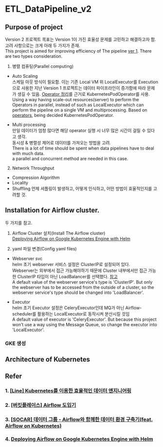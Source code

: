 # ETL_DataPipeline_v2

## Purpose of project
Version 2 프로젝트 목표는 Version 1이 가진 효율성 문제를 고민하고 해결하고자 함.\
고려 사항으로는 크게 아래 두 가지가 존재.\
This project is aimed for improving efficiency of The pipeline [ver 1](https://github.com/NiceOneSon/ETL_DataPipeline_ver1). There are two types consideration.

1. 병렬 컴퓨팅(Parallel computing)
- Auto Scaling\
스케일 아웃 방식이 필요함. 이는 기존 Local VM 위 LocalExecutor를 Execution으로 사용한 지난 Version 1 프로젝트는 데이터 파이프라인이 증가함에 따라 문제가 생길 수 있음. [Operator 정리](https://www.notion.so/Operators-eb269379975a48be90f6089a03a8f4ec)를 근거로 KubernetesPodOperator를 사용.\
Using a way having scale-out resources(server) to perform the Operators in parallel, instead of such as LocalExecutor which can perform the pipeline on a single VM and multiprocessing. Based on [operators](https://www.notion.so/Operators-eb269379975a48be90f6089a03a8f4ec), being decided KubernetesPodOperator.


- Multi processing\
만일 데이터가 엄청 많다면 해당 operator 실행 시 너무 많은 시간이 걸릴 수 있다고 생각.\
동시성 & 병렬성 제어로 데이터를 가져오는 방법을 고려.\
There is a lot of time should be spent when data pipelines have to deal with much data.\
a parallel and concurrent method are needed in this case.


2. Network Throughput
- Compression Algorithm
- Locality
- Shuffling
언제 셔플링이 발생하고, 어떻게 인식하고, 어떤 방법이 효율적인지를 고려할 것.


## Installation for Airflow cluster.
두 가지를 참고.
1. Airflow Cluster 설치(Install The Airflow cluster)\
[Deploying Airflow on Google Kubernetes Engine with Helm](https://towardsdatascience.com/deploying-airflow-on-google-kubernetes-engine-with-helm-28c3d9f7a26b)

2. yaml 파일 변경(Config yaml files)
- Webserver svc\
helm 초기 webserver 서비스 설정은 ClusterIP로 설정되어 있다.\
Webserver는 외부에서 접근 가능해야하기 때문에 Cluster 내부에서만 접근 가능한 ClusterIP 타입이 아닌 LoadBalancer를 선택했다. [참고](https://seongjin.me/kubernetes-service-types/)\
A default value of the webserver service's type is 'ClusterIP'. But only the webserver has to be accessed from the outside of a cluster, so the webserver service's type should be changed into 'LoadBalancer'.

- Executor\
helm 초기 Executor 설정은 CeleryExecutor인데 MQ가 아닌 Airflow-scheduler를 활용하는 LocalExecutor로 동작시켜 분산시킬 것임\
A default value of executor is 'CeleryExecutor'. But because this project won't use a way using the Message Queue, so change the executor into 'LocalExecutor'.

### GKE 생성
### 

## Architecture of Kubernetes



## Refer
### 1. [[Line] Kubernetes를 이용한 효율적인 데이터 엔지니어링](https://engineering.linecorp.com/ko/blog/data-engineering-with-airflow-k8s-1)

### 2. [[버킷플레이스] Airflow 도입기](https://www.bucketplace.com/post/2021-04-13-%EB%B2%84%ED%82%B7%ED%94%8C%EB%A0%88%EC%9D%B4%EC%8A%A4-airflow-%EB%8F%84%EC%9E%85%EA%B8%B0/)

### 3. [[SOCAR] 데이터 그룹 - Airflow와 함께한 데이터 환경 구축기(feat. Airflow on Kubernetes)](https://tech.socarcorp.kr/data/2021/06/01/data-engineering-with-airflow.html)

### 4. [Deploying Airflow on Google Kubernetes Engine with Helm](https://towardsdatascience.com/deploying-airflow-on-google-kubernetes-engine-with-helm-28c3d9f7a26b)
